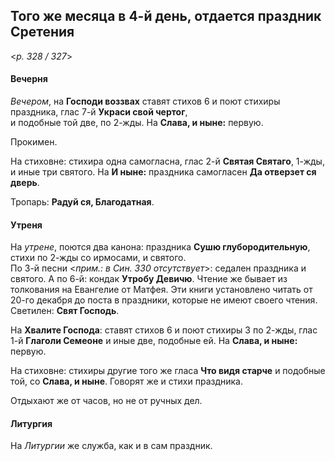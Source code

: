 
## Того же месяца в 4-й день, отдается праздник Сретения  


<*p. 328 / 327*>

#### Вечерня

*Вечером*, на **Господи воззвах** ставят стихов 6 и поют стихиры праздника, глас 7-й **Украси свой чертог**,  
и подобные той две, по 2-жды. На **Слава, и ныне:** первую.      

Прокимен.  

На стиховне: стихира одна самогласна, глас 2-й **Святая Святаго**, 1-жды, и иные три святого. 
На **И ныне:** праздника самогласен **Да отверзет ся дверь**.   

Тропарь: **Радуй ся, Благодатная**.   

#### Утреня

На *утрене*, поются два канона: праздника **Сушю глубородительную**, стихи по 2-жды со ирмосами, и 
святого.    
По 3-й песни <*прим.: в Син. 330 отсутствует*>: седален праздника и святого. 
А по 6-й: кондак **Утробу Девичю**. Чтение же бывает из толкования на Евангелие от Матфея. Эти книги 
установлено читать от 20-го декабря до поста в праздники, которые не имеют своего чтения.  
Светилен: **Свят Господь**. 

На **Хвалите Господа**: ставят стихов 6 и поют стихиры 3 по 2-жды, глас 1-й **Глаголи Семеоне** и иные 
две, подобные ей. На **Слава, и ныне:** первую. 

На стиховне: стихиры другие того же гласа **Что видя старче** и подобные той, со **Слава, и ныне**. 
Говорят же и стихи праздника. 

Отдыхают же от часов, но не от ручных дел. 
  
#### Литургия

На *Литургии* же служба, как и в сам праздник. 
